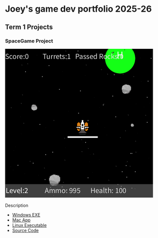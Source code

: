 # Joey's game dev portfolio 2025-26

## Term 1 Projects

### SpaceGame Project

![SpaceGame](https://github.com/9676255-web/portfolio/blob/main/images/spacegame.png?raw=true)

Description

* [Windows EXE]()
* [Mac App]()
* [Linux Executable]()
* [Source Code]()
